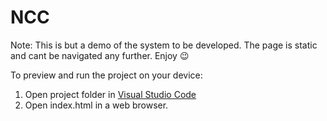 
  # NCC

  Note: This is but a demo of the system to be developed.
  The page is static and cant be navigated any further. Enjoy 😉
  

  To preview and run the project on your device:
  1) Open project folder in <a href="https://code.visualstudio.com/download">Visual Studio Code</a>
  2) Open index.html in a web browser.
 
   
 
